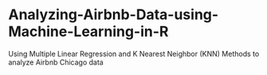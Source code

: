 # Analyzing-Airbnb-Data-using-Machine-Learning-in-R
Using Multiple Linear Regression and K Nearest Neighbor (KNN) Methods to analyze Airbnb Chicago data
